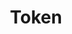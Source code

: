 ---
title: Token
icon: puzzle-piece
index: false
article: false
category:
  - token
tag:
  - token
dir:
  order: 8
---